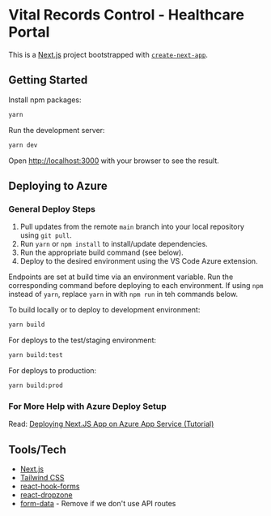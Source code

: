 # Vital Records Control - Healthcare Portal

This is a [Next.js](https://nextjs.org/) project bootstrapped with [`create-next-app`](https://github.com/vercel/next.js/tree/canary/packages/create-next-app).

## Getting Started

Install npm packages:

```bash
yarn
```

Run the development server:

```bash
yarn dev
```

Open [http://localhost:3000](http://localhost:3000) with your browser to see the result.

## Deploying to Azure
### General Deploy Steps
1. Pull updates from the remote `main` branch into your local repository using `git pull`.
2. Run `yarn` or `npm install` to install/update dependencies.
3. Run the appropriate build command (see below).
4. Deploy to the desired environment using the VS Code Azure extension. 

Endpoints are set at build time via an environment variable. Run the corresponding command before deploying to each environment. If using `npm` instead of `yarn`, replace `yarn` in with `npm run` in teh commands below. 

To build locally or to deploy to development environment:
```bash
yarn build
```

For deploys to the test/staging environment:
```bash
yarn build:test
```

For deploys to production:
```bash
yarn build:prod
```
### For More Help with Azure Deploy Setup
Read: [Deploying Next.JS App on Azure App Service (Tutorial)](https://parveensingh.com/next-js-deployment-on-azure-app-service/)

## Tools/Tech

- [Next.js](https://nextjs.org)
- [Tailwind CSS](https://tailwindcss.com)
- [react-hook-forms](https://react-hook-form.com)
- [react-dropzone](https://react-dropzone.js.org)
- [form-data](https://www.npmjs.com/package/form-data) - Remove if we don't use API routes
